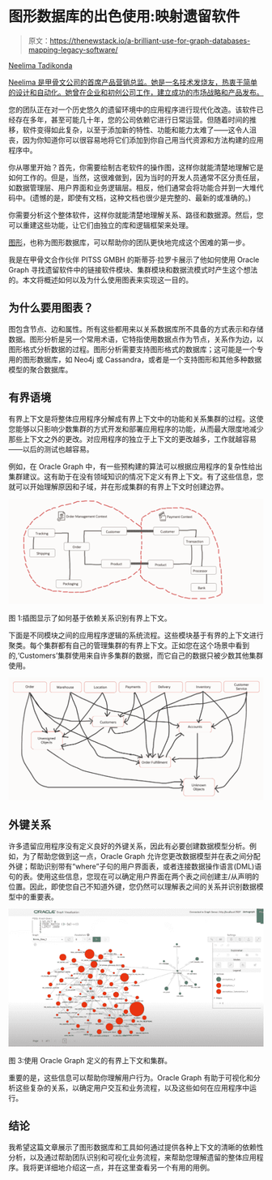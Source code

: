 # 图形数据库的出色使用:映射遗留软件

> 原文：<https://thenewstack.io/a-brilliant-use-for-graph-databases-mapping-legacy-software/>

[](https://www.linkedin.com/in/neelimatadikonda)

[Neelima Tadikonda](https://www.linkedin.com/in/neelimatadikonda)

[Neelima 是甲骨文公司的首席产品营销总监。她是一名技术发烧友，热衷于简单的设计和自动化。她曾在企业和初创公司工作，建立成功的市场战略和产品发布。](https://www.linkedin.com/in/neelimatadikonda)

[](https://www.linkedin.com/in/neelimatadikonda)[](https://www.linkedin.com/in/neelimatadikonda)

您的团队正在对一个历史悠久的遗留环境中的应用程序进行现代化改造。该软件已经存在多年，甚至可能几十年，您的公司依赖它进行日常运营。但随着时间的推移，软件变得如此复杂，以至于添加新的特性、功能和能力太难了——这令人沮丧，因为你知道你可以很容易地将它们添加到你自己用当代资源和方法构建的应用程序中。

你从哪里开始？首先，你需要绘制古老软件的操作图，这样你就能清楚地理解它是如何工作的。但是，当然，这很难做到，因为当时的开发人员通常不区分责任层，如数据管理层、用户界面和业务逻辑层。相反，他们通常会将功能合并到一大堆代码中。(遗憾的是，即使有文档，这种文档也很少是完整的、最新的或准确的。)

你需要分析这个整体软件，这样你就能清楚地理解关系、路径和数据源。然后，您可以重建这些功能，让它们由独立的库和逻辑框架来处理。

[图形](https://www.oracle.com/autonomous-database/what-is-graph-database/?source=:ex:pw:::::TheNewStack_A&SC=:ex:pw:::::TheNewStack_A&pcode=)，也称为图形数据库，可以帮助你的团队更快地完成这个困难的第一步。

我是在甲骨文合作伙伴 PITSS GMBH 的斯蒂芬·拉罗卡展示了他如何使用 Oracle Graph 寻找遗留软件中的链接软件模块、集群模块和数据流模式时产生这个想法的。本文将概述如何以及为什么使用图表来实现这一目的。

## **为什么要用图表？**

图包含节点、边和属性。所有这些都用来以关系数据库所不具备的方式表示和存储数据。图形分析是另一个常用术语，它特指使用数据点作为节点，关系作为边，以图形格式分析数据的过程。图形分析需要支持图形格式的数据库；这可能是一个专用的图形数据库，如 Neo4j 或 Cassandra，或者是一个支持图形和其他多种数据模型的聚合数据库。

## **有界语境**

有界上下文是将整体应用程序分解成有界上下文中的功能和关系集群的过程。这使您能够以只影响少数集群的方式开发和部署应用程序的功能，从而最大限度地减少那些上下文之外的更改。对应用程序的独立于上下文的更改越多，工作就越容易——以后的测试也越容易。

例如，在 Oracle Graph 中，有一些预构建的算法可以根据应用程序的复杂性给出集群建议。这有助于在没有领域知识的情况下定义有界上下文。有了这些信息，您就可以开始理解原因和子域，并在形成集群的有界上下文时创建边界。

![Fig 1: Illustration shows how bounded context is identified based on dependencies](img/965b9699fefdae28c20692dfcc7441eb.png)

图 1:插图显示了如何基于依赖关系识别有界上下文。

下面是不同模块之间的应用程序逻辑的系统流程。这些模块基于有界的上下文进行聚类。每个集群都有自己的管理集群的有界上下文。正如您在这个场景中看到的,‘Customers’集群使用来自许多集群的数据，而它自己的数据只被少数其他集群使用。

![Fig 2: Illustration of a system flow showing clustering of modules based on bounded context](img/5c5fd19d8b49b874573f31dee9ca4de3.png)

## 外键关系

许多遗留应用程序没有定义良好的外键关系，因此有必要创建数据模型分析。例如，为了帮助您做到这一点，Oracle Graph 允许您更改数据模型并在表之间分配外键；帮助识别带有“where”子句的用户界面表，或者连接数据操作语言(DML)语句的表。使用这些信息，您现在可以确定用户界面在两个表之间创建主/从声明的位置。因此，即使您自己不知道外键，您仍然可以理解表之间的关系并识别数据模型中的重要表。

![Fig 3: Bounded context and clusters defined using Oracle Graph](img/2acd727a977c896e1a2cc5102ff2ad43.png)

图 3:使用 Oracle Graph 定义的有界上下文和集群。

重要的是，这些信息可以帮助你理解用户行为。Oracle Graph 有助于可视化和分析这些复杂的关系，以确定用户交互和业务流程，以及这些如何在应用程序中运行。

## 结论

我希望这篇文章展示了图形数据库和工具如何通过提供各种上下文的清晰的依赖性分析，以及通过帮助团队识别和可视化业务流程，来帮助您理解遗留的整体应用程序。我将更详细地介绍这一点，并在这里查看另一个有用的用例。

<svg xmlns:xlink="http://www.w3.org/1999/xlink" viewBox="0 0 68 31" version="1.1"><title>Group</title> <desc>Created with Sketch.</desc></svg>